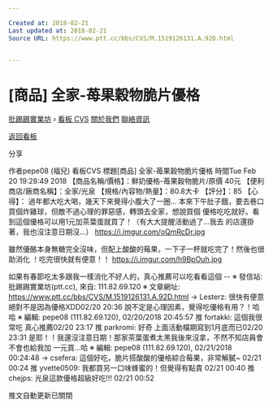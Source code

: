 ```yaml
---

Created at: 2018-02-21
Last updated at: 2018-02-21
Source URL: https://www.ptt.cc/bbs/CVS/M.1519126131.A.92D.html


---
```


# [商品] 全家-苺果穀物脆片優格


[批踢踢實業坊](https://www.ptt.cc/) › [看板 CVS](https://www.ptt.cc/bbs/CVS/index.html) [關於我們](https://www.ptt.cc/about.html) [聯絡資訊](https://www.ptt.cc/contact.html)

[返回看板](https://www.ptt.cc/bbs/CVS/index.html)

分享

作者pepe08 (福兒)
看板CVS
標題\[商品\] 全家-苺果穀物脆片優格
時間Tue Feb 20 19:28:49 2018
【商品名稱/價格】：鮮奶優格-苺果穀物脆片/原價 40元 【便利商店/廠商名稱】：全家/光泉 【規格/內容物/熱量】：80.8大卡 【評分】：85 【心得】： 過年都大吃大喝，幾天下來覺得小腹大了一圈... 本來下午肚子餓，要去巷口買個炸雞球，但敵不過心理的罪惡感，轉頭去全家，想說買個 優格吃吃就好。看到這個優格可以用1元加茶葉蛋就買了！（有大大提醒活動過了...我去 的店還掛著，我也沒注意日期沒...） <https://i.imgur.com/oQmRcDr.jpg>

雖然優酪本身無糖完全沒味，但配上酸酸的莓果，一下子一杯就吃完了！然後也很助消化 ！吃完很快就有便意！！ <https://i.imgur.com/h9BpOuh.jpg>

如果有春節吃太多跟我一樣消化不好人的，真心推薦可以吃看看這個 -- ※ 發信站: 批踢踢實業坊(ptt.cc), 來自: 111.82.69.120 ※ 文章網址: <https://www.ptt.cc/bbs/CVS/M.1519126131.A.92D.html>
→ Lesterz: 很快有便意絕對不是因為優格XDD02/20 20:36
說不定是心理因素，覺得吃優格有用？！哈哈 ※ 編輯: pepe08 (111.82.69.120), 02/20/2018 20:45:57
推 fortakki: 這個我很常吃 真心推薦02/20 23:17
推 parkromi: 好奇 上面活動檔期寫到1月底而已02/20 23:31
是耶！！我還沒注意日期！那家茶葉蛋煮太黑我後來沒拿，不然不知店員會不會也給我加 一元買...哈 ※ 編輯: pepe08 (111.82.69.120), 02/21/2018 00:24:48
→ csefera: 這個好吃，脆片搭酸酸的優格綜合莓果，非常解膩~ 02/21 00:24
推 yvette0509: 我都買另一口味蜂蜜的！但覺得有點貴 02/21 00:40
推 chejps: 光泉這款優格超級好吃!!! 02/21 00:52

推文自動更新已關閉

